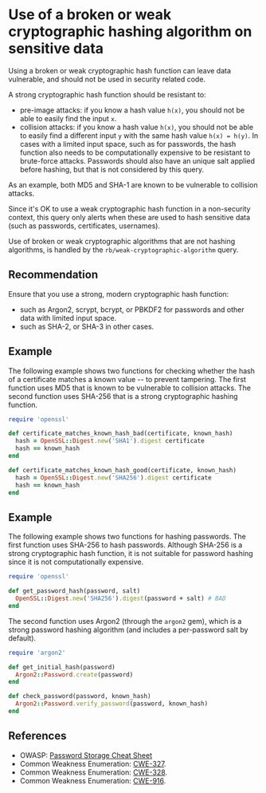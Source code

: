 # Use of a broken or weak cryptographic hashing algorithm on sensitive data
Using a broken or weak cryptographic hash function can leave data vulnerable, and should not be used in security related code.

A strong cryptographic hash function should be resistant to:

* pre-image attacks: if you know a hash value `h(x)`, you should not be able to easily find the input `x`.
* collision attacks: if you know a hash value `h(x)`, you should not be able to easily find a different input `y` with the same hash value `h(x) = h(y)`.
In cases with a limited input space, such as for passwords, the hash function also needs to be computationally expensive to be resistant to brute-force attacks. Passwords should also have an unique salt applied before hashing, but that is not considered by this query.

As an example, both MD5 and SHA-1 are known to be vulnerable to collision attacks.

Since it's OK to use a weak cryptographic hash function in a non-security context, this query only alerts when these are used to hash sensitive data (such as passwords, certificates, usernames).

Use of broken or weak cryptographic algorithms that are not hashing algorithms, is handled by the `rb/weak-cryptographic-algorithm` query.


## Recommendation
Ensure that you use a strong, modern cryptographic hash function:

* such as Argon2, scrypt, bcrypt, or PBKDF2 for passwords and other data with limited input space.
* such as SHA-2, or SHA-3 in other cases.

## Example
The following example shows two functions for checking whether the hash of a certificate matches a known value -- to prevent tampering. The first function uses MD5 that is known to be vulnerable to collision attacks. The second function uses SHA-256 that is a strong cryptographic hashing function.


```ruby
require 'openssl'

def certificate_matches_known_hash_bad(certificate, known_hash)
  hash = OpenSSL::Digest.new('SHA1').digest certificate
  hash == known_hash
end

def certificate_matches_known_hash_good(certificate, known_hash)
  hash = OpenSSL::Digest.new('SHA256').digest certificate
  hash == known_hash
end

```

## Example
The following example shows two functions for hashing passwords. The first function uses SHA-256 to hash passwords. Although SHA-256 is a strong cryptographic hash function, it is not suitable for password hashing since it is not computationally expensive.


```ruby
require 'openssl'

def get_password_hash(password, salt)
  OpenSSL::Digest.new('SHA256').digest(password + salt) # BAD
end

```
The second function uses Argon2 (through the `argon2` gem), which is a strong password hashing algorithm (and includes a per-password salt by default).


```ruby
require 'argon2'

def get_initial_hash(password)
  Argon2::Password.create(password)
end

def check_password(password, known_hash)
  Argon2::Password.verify_password(password, known_hash)
end

```

## References
* OWASP: [Password Storage Cheat Sheet](https://cheatsheetseries.owasp.org/cheatsheets/Password_Storage_Cheat_Sheet.html)
* Common Weakness Enumeration: [CWE-327](https://cwe.mitre.org/data/definitions/327.html).
* Common Weakness Enumeration: [CWE-328](https://cwe.mitre.org/data/definitions/328.html).
* Common Weakness Enumeration: [CWE-916](https://cwe.mitre.org/data/definitions/916.html).

